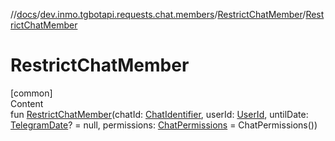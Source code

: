 //[docs](../../../index.md)/[dev.inmo.tgbotapi.requests.chat.members](../index.md)/[RestrictChatMember](index.md)/[RestrictChatMember](-restrict-chat-member.md)



# RestrictChatMember  
[common]  
Content  
fun [RestrictChatMember](-restrict-chat-member.md)(chatId: [ChatIdentifier](../../dev.inmo.tgbotapi.types/-chat-identifier/index.md), userId: [UserId](../../dev.inmo.tgbotapi.types/index.md#%5Bdev.inmo.tgbotapi.types%2FUserId%2F%2F%2FPointingToDeclaration%2F%5D%2FClasslikes%2F625018081), untilDate: [TelegramDate](../../dev.inmo.tgbotapi.types/-telegram-date/index.md)? = null, permissions: [ChatPermissions](../../dev.inmo.tgbotapi.types.chat/-chat-permissions/index.md) = ChatPermissions())  



